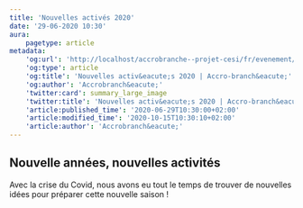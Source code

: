 ```yaml
---
title: 'Nouvelles activés 2020'
date: '29-06-2020 10:30'
aura:
    pagetype: article
metadata:
    'og:url': 'http://localhost/accrobranche--projet-cesi/fr/evenement/nouvelles-actives-2020'
    'og:type': article
    'og:title': 'Nouvelles activ&eacute;s 2020 | Accro-branch&eacute;'
    'og:author': 'Accrobranch&eacute;'
    'twitter:card': summary_large_image
    'twitter:title': 'Nouvelles activ&eacute;s 2020 | Accro-branch&eacute;'
    'article:published_time': '2020-06-29T10:30:00+02:00'
    'article:modified_time': '2020-10-15T10:30:10+02:00'
    'article:author': 'Accrobranch&eacute;'
---
```


## Nouvelle années, nouvelles activités

Avec la crise du Covid, nous avons eu tout le temps de trouver de nouvelles idées pour préparer cette nouvelle saison !